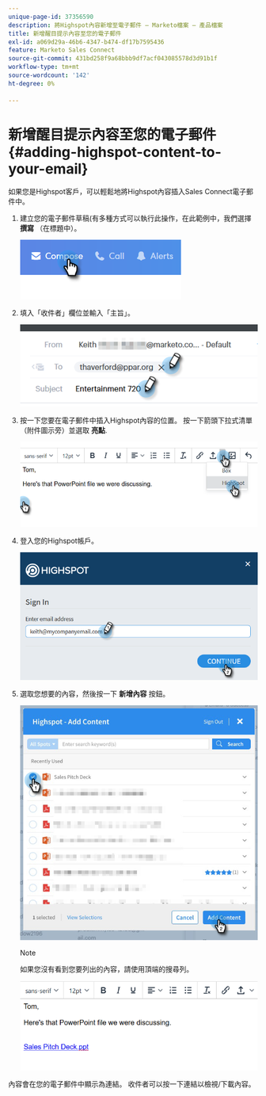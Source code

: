 ```yaml
---
unique-page-id: 37356590
description: 將Highspot內容新增至電子郵件 — Marketo檔案 — 產品檔案
title: 新增醒目提示內容至您的電子郵件
exl-id: a069d29a-46b6-4347-b474-df17b7595436
feature: Marketo Sales Connect
source-git-commit: 431bd258f9a68bbb9df7acf043085578d3d91b1f
workflow-type: tm+mt
source-wordcount: '142'
ht-degree: 0%

---
```


# 新增醒目提示內容至您的電子郵件 {#adding-highspot-content-to-your-email}

如果您是Highspot客戶，可以輕鬆地將Highspot內容插入Sales Connect電子郵件中。

1. 建立您的電子郵件草稿(有多種方式可以執行此操作，在此範例中，我們選擇 **撰寫** （在標題中）。

   ![](assets/one-5.png)

1. 填入「收件者」欄位並輸入「主旨」。

   ![](assets/two-5.png)

1. 按一下您要在電子郵件中插入Highspot內容的位置。 按一下箭頭下拉式清單（附件圖示旁）並選取 **亮點**.

   ![](assets/three-5.png)

1. 登入您的Highspot帳戶。

   ![](assets/four-5.png)

1. 選取您想要的內容，然後按一下 **新增內容** 按鈕。

   ![](assets/five-3.png)

   >[!NOTE]
   >
   >如果您沒有看到您要列出的內容，請使用頂端的搜尋列。

   ![](assets/six.png)

內容會在您的電子郵件中顯示為連結。 收件者可以按一下連結以檢視/下載內容。
